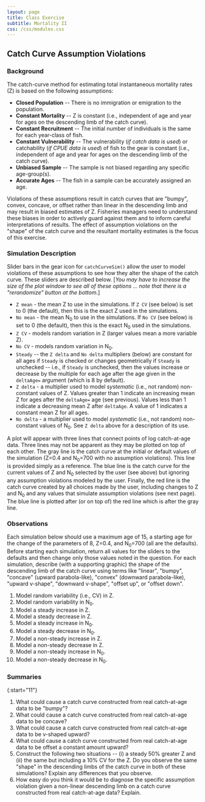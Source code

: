```yaml
---
layout: page
title: Class Exercise
subtitle: Mortality II
css: /css/modules.css
---
```


## Catch Curve Assumption Violations
### Background
The catch-curve method for estimating total instantaneous mortality rates (Z) is based on the following assumptions:

* **Closed Population** -- There is no immigration or emigration to the population.
* **Constant Mortality** -- Z is constant (i.e., independent of age and year for ages on the descending limb of the catch curve).
* **Constant Recruitment** -- The initial number of individuals is the same for each year-class of fish.
* **Constant Vulnerability** -- The vulnerability (*if catch data is used*) or catchability (*if CPUE data is used*) of fish to the gear is constant (i.e., independent of age and year for ages on the descending limb of the catch curve).
* **Unbiased Sample** -- The sample is not biased regarding any specific age-group(s).
* **Accurate Ages** -- The fish in a sample can be accurately assigned an age.

Violations of these assumptions result in catch curves that are "bumpy", convex, concave, or offset rather than linear in the descending limb and may result in biased estimates of Z. Fisheries managers need to understand these biases in order to actively guard against them and to inform careful interpretations of results. The effect of assumption violations on the "shape" of the catch curve and the resultant mortality estimates is the focus of this exercise.
  
### Simulation Description
Slider bars in the gear icon for `catchCurveSim()` allow the user to model violations of these assumptions to see how they alter the shape of the catch curve. These sliders are described below. [*You may have to increase the size of the plot window to see all of these options ... note that there is a "rerandomize" button at the bottom*.]

* `Z mean` - the mean Z to use in the simulations. If `Z CV` (see below) is set to 0 (the default), then this is the exact Z used in the simulations.
* `No mean` - the mean N<sub>0</sub> to use in the simulations. If `No CV` (see below) is set to 0 (the default), then this is the exact N<sub>0</sub> used in the simulations.
* `Z CV` - models random variation in Z (larger values mean a more variable Z).
* `No CV` - models random variation in N<sub>0</sub>.
* `Steady` -- the `Z delta` and `No delta` multipliers (below) are constant for all ages if `Steady` is checked or changes geometrically if `Steady` is unchecked -- i.e., if `Steady` is unchecked, then the values increase or decrease by the multiple for each age after the age given in the `deltaAge=` argument (which is 8 by default).
* `Z delta` - a multiplier used to model *systematic* (i.e., not random) non-constant values of Z. Values greater than 1 indicate an increasing mean Z for ages after the `deltaAge=` age (see previous). Values less than 1 indicate a decreasing mean Z after `deltaAge`. A value of 1 indicates a constant mean Z for all ages.
* `No delta` - a multiplier used to model *systematic* (i.e., not random) non-constant values of N<sub>0</sub>. See `Z delta` above for a description of its use.

A plot will appear with three lines that connect points of log catch-at-age data. Three lines may not be apparent as they may be plotted on top of each other. The gray line is the catch curve at the initial or default values of the simulation (Z=0.4 and N<sub>0</sub>=700 with no assumption violations). This line is provided simply as a reference. The blue line is the catch curve for the current values of Z and N<sub>0</sub> selected by the user (see above) but ignoring any assumption violations modeled by the user. Finally, the red line is the catch curve created by all choices made by the user, including changes to Z and N<sub>0</sub> and any values that simulate assumption violations (see next page). The blue line is plotted after (or on top of) the red line which is after the gray line.

### Observations
Each simulation below should use a maximum age of 15, a starting age for the change of the parameters of 8, Z=0.4, and N<sub>0</sub>=700 (all are the defaults). Before starting each simulation, return all values for the sliders to the defaults and then change only those values noted in the question. For each simulation, describe (with a supporting graphic) the shape of the descending limb of the catch curve using terms like "linear", "bumpy", "concave" (upward parabola-like), "convex" (downward parabola-like), "upward v-shape", "downward v-shape", "offset up", or "offset down". 

1. Model random variability (i.e., CV) in Z.
1. Model random variability in N<sub>0</sub>.
1. Model a steady increase in Z.
1. Model a steady decrease in Z.
1. Model a steady increase in N<sub>0</sub>.
1. Model a steady decrease in N<sub>0</sub>.
1. Model a non-steady increase in Z.
1. Model a non-steady decrease in Z.
1. Model a non-steady increase in N<sub>0</sub>.
1. Model a non-steady decrease in N<sub>0</sub>.

### Summaries

{:start="11"}
1. What could cause a catch curve constructed from real catch-at-age data to be "bumpy"?
1. What could cause a catch curve constructed from real catch-at-age data to be concave?
1. What could cause a catch curve constructed from real catch-at-age data to be v-shaped upward?
1. What could cause a catch curve constructed from real catch-at-age data to be offset a constant amount upward?
1. Construct the following two situations -- (i) a steady 50% greater Z and (ii) the same but including a 10% CV for the Z. Do you observe the same "shape" in the descending limbs of the catch curve in both of these simulations? Explain any differences that you observe.
1. How easy do you think it would be to diagnose the specific assumption violation given a non-linear descending limb on a catch curve constructed from real catch-at-age data? Explain.
